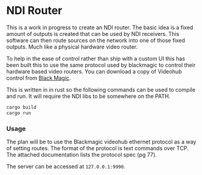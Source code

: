 # NDI Router
This is a work in progress to create an NDI router. The basic idea is a fixed amount of outputs is created that can be used by NDI receivers. This software can then route sources on the network into one of those fixed outputs. Much like a physical hardware video router.

To help in the ease of control rather than ship with a custom UI this has been built this to use the same protocol used by blackmagic to control their hardware based video routers. You can download a copy of Videohub control from [Black Magic](https://www.blackmagicdesign.com/uk/support/family/routing-and-distribution).


This is written in in rust so the following commands can be used to compile and run. It will require the NDI libs to be somewhere on the PATH.

```bash
cargo build
cargo run
```

### Usage
The plan will be to use the Blackmagic videohub ethernet protocol as a way of setting routes.
The format of the protocol is text commands over TCP.
The attached documentation lists the protocol spec (pg 77). 

The server can be accessed at `127.0.0.1:9990`.

